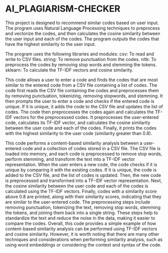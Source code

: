 # AI_PLAGIARISM-CHECKER
This project is designed to recommend similar codes based on user input.  The program uses Natural Language Processing techniques to preprocess and vectorize the codes, and then calculates the cosine similarity between the user input and each of the codes.  The program outputs the codes that have the highest similarity to the user input.

The program uses the following libraries and modules:
csv: To read and write to CSV files.
string: To remove punctuation from the codes.
nltk: To preprocess the codes by removing stop words and stemming the tokens.
sklearn: To calculate the TF-IDF vectors and cosine similarity.

This code allows a user to enter a code and finds the codes that are most similar to the entered code from a CSV file containing a list of codes.
The code first reads the CSV file containing the codes and preprocesses them by removing punctuation, tokenizing, removing stopwords, and stemming. 
It then prompts the user to enter a code and checks if the entered code is unique. 
If it is unique, it adds the code to the CSV file and updates the list of codes.
The code then preprocesses the codes again and calculates the TF-IDF vectors for the preprocessed codes.
 It preprocesses the user-entered code, calculates its TF-IDF vector, and calculates the cosine similarity between the user code and each of the codes. Finally, it prints the codes with the highest similarity to the user code (similarity greater than 0.8).

This code performs a content-based similarity analysis between a user-entered code and a collection of codes stored in a CSV file. The CSV file is loaded into memory, and each code is preprocessed to remove stop words, perform stemming, and transform the text into a TF-IDF vector representation.
When the user enters a new code, the code checks if it is unique by comparing it with the existing codes. If it is unique, the code is added to the CSV file, and the list of codes is updated. Then, the new code is preprocessed and transformed into a TF-IDF vector representation.
Next, the cosine similarity between the user code and each of the codes is calculated using the TF-IDF vectors. Finally, codes with a similarity score above 0.8 are printed, along with their similarity scores, indicating that they are similar to the user-entered code.
The preprocessing steps include removing punctuation, tokenizing the text, removing stop words, stemming the tokens, and joining them back into a single string. These steps help to standardize the text and reduce the noise in the data, making it easier to compare the codes. 
Overall, this code provides a simple example of how content-based similarity analysis can be performed using TF-IDF vectors and cosine similarity. However, it is worth noting that there are many other techniques and considerations when performing similarity analysis, such as using word embeddings or considering the context and syntax of the code.
